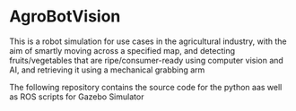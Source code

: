 # AgroBotVision

This is a robot simulation for use cases in the agricultural industry, with the aim of smartly moving across a specified map, and detecting fruits/vegetables that are ripe/consumer-ready using computer vision and AI, and retrieving it using a mechanical grabbing arm

The following repository contains the source code for the python aas well as ROS scripts for Gazebo Simulator
